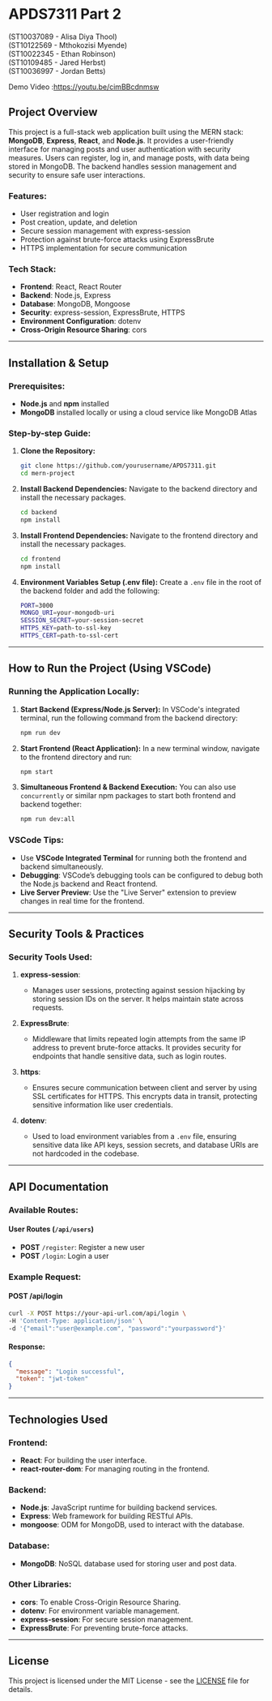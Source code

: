 # APDS7311 Part 2

(ST10037089 - Alisa Diya Thool) <br>
(ST10122569 - Mthokozisi Myende) <br>
(ST10022345 - Ethan Robinson) <br>
(ST10109485 - Jared Herbst) <br>
(ST10036997 - Jordan Betts) <br>

Demo Video :https://youtu.be/cimBBcdnmsw

## Project Overview

This project is a full-stack web application built using the MERN stack: **MongoDB**, **Express**, **React**, and **Node.js**. It provides a user-friendly interface for managing posts and user authentication with security measures. Users can register, log in, and manage posts, with data being stored in MongoDB. The backend handles session management and security to ensure safe user interactions.

### Features:

- User registration and login
- Post creation, update, and deletion
- Secure session management with express-session
- Protection against brute-force attacks using ExpressBrute
- HTTPS implementation for secure communication

### Tech Stack:

- **Frontend**: React, React Router
- **Backend**: Node.js, Express
- **Database**: MongoDB, Mongoose
- **Security**: express-session, ExpressBrute, HTTPS
- **Environment Configuration**: dotenv
- **Cross-Origin Resource Sharing**: cors

---

## Installation & Setup

### Prerequisites:

- **Node.js** and **npm** installed
- **MongoDB** installed locally or using a cloud service like MongoDB Atlas

### Step-by-step Guide:

1. **Clone the Repository:**

   ```bash
   git clone https://github.com/yourusername/APDS7311.git
   cd mern-project
   ```

2. **Install Backend Dependencies:**
   Navigate to the backend directory and install the necessary packages.

   ```bash
   cd backend
   npm install
   ```

3. **Install Frontend Dependencies:**
   Navigate to the frontend directory and install the necessary packages.

   ```bash
   cd frontend
   npm install
   ```

4. **Environment Variables Setup (.env file):**
   Create a `.env` file in the root of the backend folder and add the following:
   ```bash
   PORT=3000
   MONGO_URI=your-mongodb-uri
   SESSION_SECRET=your-session-secret
   HTTPS_KEY=path-to-ssl-key
   HTTPS_CERT=path-to-ssl-cert
   ```

---

## How to Run the Project (Using VSCode)

### Running the Application Locally:

1. **Start Backend (Express/Node.js Server):**
   In VSCode's integrated terminal, run the following command from the backend directory:

   ```bash
   npm run dev
   ```

2. **Start Frontend (React Application):**
   In a new terminal window, navigate to the frontend directory and run:

   ```bash
   npm start
   ```

3. **Simultaneous Frontend & Backend Execution:**
   You can also use `concurrently` or similar npm packages to start both frontend and backend together:
   ```bash
   npm run dev:all
   ```

### VSCode Tips:

- Use **VSCode Integrated Terminal** for running both the frontend and backend simultaneously.
- **Debugging**: VSCode’s debugging tools can be configured to debug both the Node.js backend and React frontend.
- **Live Server Preview**: Use the "Live Server" extension to preview changes in real time for the frontend.

---

## Security Tools & Practices

### Security Tools Used:

1. **express-session**:
   - Manages user sessions, protecting against session hijacking by storing session IDs on the server. It helps maintain state across requests.
2. **ExpressBrute**:

   - Middleware that limits repeated login attempts from the same IP address to prevent brute-force attacks. It provides security for endpoints that handle sensitive data, such as login routes.

3. **https**:

   - Ensures secure communication between client and server by using SSL certificates for HTTPS. This encrypts data in transit, protecting sensitive information like user credentials.

4. **dotenv**:
   - Used to load environment variables from a `.env` file, ensuring sensitive data like API keys, session secrets, and database URIs are not hardcoded in the codebase.

---

## API Documentation

### Available Routes:

#### User Routes (`/api/users`)

- **POST** `/register`: Register a new user
- **POST** `/login`: Login a user

### Example Request:

#### POST /api/login

```bash
curl -X POST https://your-api-url.com/api/login \
-H 'Content-Type: application/json' \
-d '{"email":"user@example.com", "password":"yourpassword"}'
```

#### Response:

```json
{
  "message": "Login successful",
  "token": "jwt-token"
}
```

---

## Technologies Used

### Frontend:

- **React**: For building the user interface.
- **react-router-dom**: For managing routing in the frontend.

### Backend:

- **Node.js**: JavaScript runtime for building backend services.
- **Express**: Web framework for building RESTful APIs.
- **mongoose**: ODM for MongoDB, used to interact with the database.

### Database:

- **MongoDB**: NoSQL database used for storing user and post data.

### Other Libraries:

- **cors**: To enable Cross-Origin Resource Sharing.
- **dotenv**: For environment variable management.
- **express-session**: For secure session management.
- **ExpressBrute**: For preventing brute-force attacks.

---

## License

This project is licensed under the MIT License - see the [LICENSE](LICENSE) file for details.
